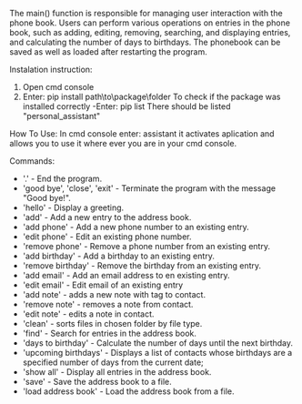 The main() function is responsible for managing user interaction with the phone book.
    Users can perform various operations on entries in the phone book, such as adding,
    editing, removing, searching, and displaying entries, and calculating the number of 
    days to birthdays. The phonebook can be saved as well as loaded after restarting the 
    program.

Instalation instruction:
1. Open cmd console
2. Enter: pip install path\to\package\folder
   To check if the package was installed correctly 
-Enter: pip list
There should be listed "personal_assistant"

How To Use:
In cmd console enter: assistant
it activates aplication and allows you to use it where ever you are in your cmd console.

Commands:
- '.' - End the program.
- 'good bye', 'close', 'exit' - Terminate the program with the message "Good bye!".
- 'hello' - Display a greeting.
- 'add' - Add a new entry to the address book.
- 'add phone' - Add a new phone number to an existing entry.
- 'edit phone' - Edit an existing phone number.
- 'remove phone' - Remove a phone number from an existing entry.
- 'add birthday' - Add a birthday to an existing entry.
- 'remove birthday' - Remove the birthday from an existing entry.
- 'add email' - Add an email address to en existing entry.
- 'edit email' - Edit email of an existing entry
- 'add note' - adds a new note with tag to contact.
- 'remove note' - removes a note from contact.
- 'edit note' - edits a note in contact.
- 'clean' - sorts files in chosen folder by file type.
- 'find' - Search for entries in the address book.
- 'days to birthday' - Calculate the number of days until the next birthday.
- 'upcoming birthdays' - Displays a list of contacts whose birthdays are a specified number of days from the current date;
- 'show all' - Display all entries in the address book.
- 'save' - Save the address book to a file.
- 'load address book' - Load the address book from a file.

